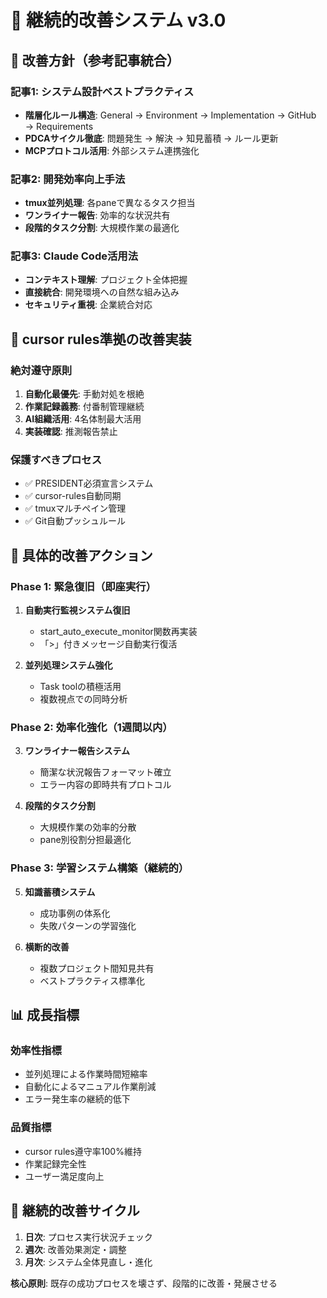 # 🚀 継続的改善システム v3.0

## 🎯 改善方針（参考記事統合）

### 記事1: システム設計ベストプラクティス
- **階層化ルール構造**: General → Environment → Implementation → GitHub → Requirements
- **PDCAサイクル徹底**: 問題発生 → 解決 → 知見蓄積 → ルール更新
- **MCPプロトコル活用**: 外部システム連携強化

### 記事2: 開発効率向上手法
- **tmux並列処理**: 各paneで異なるタスク担当
- **ワンライナー報告**: 効率的な状況共有
- **段階的タスク分割**: 大規模作業の最適化

### 記事3: Claude Code活用法
- **コンテキスト理解**: プロジェクト全体把握
- **直接統合**: 開発環境への自然な組み込み
- **セキュリティ重視**: 企業統合対応

## 🔧 cursor rules準拠の改善実装

### 絶対遵守原則
1. **自動化最優先**: 手動対処を根絶
2. **作業記録義務**: 付番制管理継続
3. **AI組織活用**: 4名体制最大活用
4. **実装確認**: 推測報告禁止

### 保護すべきプロセス
- ✅ PRESIDENT必須宣言システム
- ✅ cursor-rules自動同期
- ✅ tmuxマルチペイン管理
- ✅ Git自動プッシュルール

## 🚀 具体的改善アクション

### Phase 1: 緊急復旧（即座実行）
1. **自動実行監視システム復旧**
   - start_auto_execute_monitor関数再実装
   - 「>」付きメッセージ自動実行復活
   
2. **並列処理システム強化**
   - Task toolの積極活用
   - 複数視点での同時分析

### Phase 2: 効率化強化（1週間以内）
3. **ワンライナー報告システム**
   - 簡潔な状況報告フォーマット確立
   - エラー内容の即時共有プロトコル

4. **段階的タスク分割**
   - 大規模作業の効率的分散
   - pane別役割分担最適化

### Phase 3: 学習システム構築（継続的）
5. **知識蓄積システム**
   - 成功事例の体系化
   - 失敗パターンの学習強化

6. **横断的改善**
   - 複数プロジェクト間知見共有
   - ベストプラクティス標準化

## 📊 成長指標

### 効率性指標
- 並列処理による作業時間短縮率
- 自動化によるマニュアル作業削減
- エラー発生率の継続的低下

### 品質指標
- cursor rules遵守率100%維持
- 作業記録完全性
- ユーザー満足度向上

## 🔄 継続的改善サイクル

1. **日次**: プロセス実行状況チェック
2. **週次**: 改善効果測定・調整
3. **月次**: システム全体見直し・進化

**核心原則**: 既存の成功プロセスを壊さず、段階的に改善・発展させる